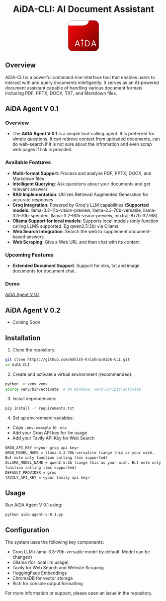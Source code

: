 # <center>AiDA-CLI: AI Document Assistant</center>
<center><img src="./Design/Logo.png" alt="AiDA-CLI Logo" width="100"/></center>

## Overview

AiDA-CLI is a powerful command-line interface tool that enables users to interact with and query documents intelligently. It serves as an AI-powered document assistant capable of handling various document formats including PDF, PPTX, DOCX, TXT, and Markdown files.

## AiDA Agent V 0.1
  ### Overview
  - The **AiDA Agent V 0.1** is a simple tool-calling agent. It is preferred for simple questions. It can retireve context from uploaded documents, can do web-search if it is not sure about the infromation and even scrap web pages if link is provided.
  ### Available Features
  - **Multi-format Support**: Process and analyze PDF, PPTX, DOCX, and Markdown files
  - **Intelligent Querying**: Ask questions about your documents and get relevant answers
  - **RAG Implementation**: Utilizes Retrieval Augmented Generation for accurate responses
  - **Groq Integration**: Powered by Groq's LLM capabilities (**Supported models**: llama-3.2-11b-vision-preview, llama-3.3-70b-versatile, llama-3.3-70b-specdec, llama-3.2-90b-vision-preview, mixtral-8x7b-32768)
  - **Ollama Support for local models**: Supports local models (only function calling LLMS supported. Eg qwen2.5:3b) via Ollama
  - **Web Search Integration**: Search the web to supplement document-based answers
  - **Web Scraping**: Give a Web URL and then chat with its content

  ### Upcoming Features
  - **Extended Document Support**: Support for xlxs, txt and image documents for document chat.

  ### Demo
  [AiDA Agent V 0.1](https://drive.google.com/file/d/1g9o8G1SVEvMtIKhjdWpr5IR5ueAh1weO/view?usp=sharing)

## AiDA Agent V 0.2
  - Coming Soon

## Installation

1. Clone the repository:
```bash
git clone https://github.com/Adhish-Krishna/AiDA-CLI.git
cd AiDA-CLI
```

2. Create and activate a virtual environment (recommended):
```bash
python -m venv venv
source venv/bin/activate  # On Windows: venv\Scripts\activate
```

3. Install dependencies:
```bash
pip install -r requirements.txt
```

4. Set up environment variables:
- Copy `.env.example` to `.env`
- Add your Groq API key for llm usage
- Add your Tavily API Key for Web Search
```
GROQ_API_KEY =<your groq api key>
GROQ_MODEL_NAME = llama-3.3-70b-versatile (cange this as your wish. But note only function calling llms supported)
OLLAMA_MODEL_NAME = qwen2.5:3b (cange this as your wish. But note only function calling llms supported)
DEFAULT_PROVIDER = groq
TAVILY_API_KEY = <your tavily api key>
```

## Usage

Run AiDA Agent V 0.1 using:
```bash
python aida-agent-v-0.1.py
```

## Configuration

The system uses the following key components:
- Groq LLM (llama-3.3-70b-versatile model by default. Model can be changed)
- Ollama (for local llm usage)
- Tavily for Web Search and Website Scraping
- HuggingFace Embeddings
- ChromaDB for vector storage
- Rich for console output formatting



For more information or support, please open an issue in the repository.